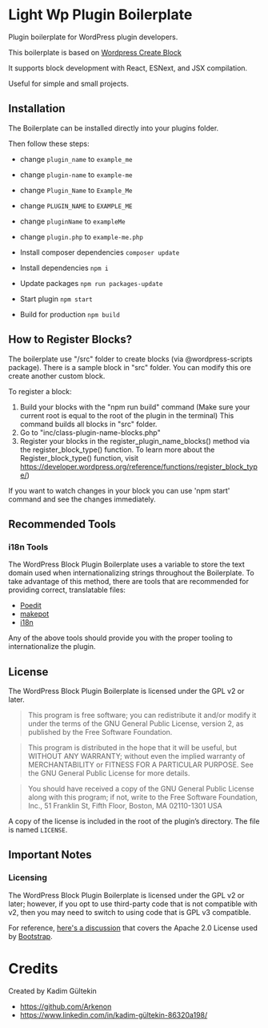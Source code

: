 # Light Wp Plugin Boilerplate

Plugin boilerplate for WordPress plugin developers.

This boilerplate is based on [Wordpress Create Block](https://developer.wordpress.org/block-editor/reference-guides/packages/packages-create-block/)

It supports block development with React, ESNext, and JSX compilation.

Useful for simple and small projects.

## Installation

The Boilerplate can be installed directly into your plugins folder.

Then follow these steps:

* change `plugin_name` to `example_me`
* change `plugin-name` to `example-me`
* change `Plugin_Name` to `Example_Me`
* change `PLUGIN_NAME` to `EXAMPLE_ME`
* change `pluginName` to `exampleMe`
* change `plugin.php` to `example-me.php`


* Install composer dependencies `composer update`


* Install dependencies `npm i`


* Update packages `npm run packages-update`


* Start plugin `npm start`


* Build for production `npm build`

## How to Register Blocks?

The boilerplate use "/src" folder to create blocks (via @wordpress-scripts package). There is a sample block in "src" folder. You can modify this ore create another custom block.

To register a block:
1) Build your blocks with the "npm run build" command (Make sure your current root is equal to the root of the plugin in the terminal) This command builds all blocks in "src" folder.
2) Go to "inc/class-plugin-name-blocks.php"
3) Register your blocks in the register_plugin_name_blocks() method via the register_block_type() function. To learn more about the Register_block_type() function, visit https://developer.wordpress.org/reference/functions/register_block_type/)

If you want to watch changes in your block you can use 'npm start' command and see the changes immediately.

## Recommended Tools

### i18n Tools

The WordPress Block Plugin Boilerplate uses a variable to store the text domain used when internationalizing strings throughout the Boilerplate. To take advantage of this method, there are tools that are recommended for providing correct, translatable files:

* [Poedit](http://www.poedit.net/)
* [makepot](http://i18n.svn.wordpress.org/tools/trunk/)
* [i18n](https://github.com/grappler/i18n)

Any of the above tools should provide you with the proper tooling to internationalize the plugin.

## License

The WordPress Block Plugin Boilerplate is licensed under the GPL v2 or later.

> This program is free software; you can redistribute it and/or modify it under the terms of the GNU General Public License, version 2, as published by the Free Software Foundation.

> This program is distributed in the hope that it will be useful, but WITHOUT ANY WARRANTY; without even the implied warranty of MERCHANTABILITY or FITNESS FOR A PARTICULAR PURPOSE. See the GNU General Public License for more details.

> You should have received a copy of the GNU General Public License along with this program; if not, write to the Free Software Foundation, Inc., 51 Franklin St, Fifth Floor, Boston, MA 02110-1301 USA

A copy of the license is included in the root of the plugin’s directory. The file is named `LICENSE`.

## Important Notes

### Licensing

The WordPress Block Plugin Boilerplate is licensed under the GPL v2 or later; however, if you opt to use third-party code that is not compatible with v2, then you may need to switch to using code that is GPL v3 compatible.

For reference, [here's a discussion](http://make.wordpress.org/themes/2013/03/04/licensing-note-apache-and-gpl/) that covers the Apache 2.0 License used by [Bootstrap](http://twitter.github.io/bootstrap/).

# Credits

Created by Kadim Gültekin

* https://github.com/Arkenon
* https://www.linkedin.com/in/kadim-gültekin-86320a198/
